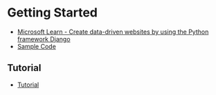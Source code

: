 # Getting Started

- [Microsoft Learn - Create data-driven websites by using the Python framework Django](https://aka.ms/CreateWebsitesWithDjango)
- [Sample Code](https://github.com/microsoft/beginners-django)

## Tutorial

- [Tutorial](./tutorial)
